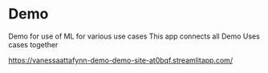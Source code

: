 # Demo

Demo for use of ML for various use cases
This app connects all Demo Uses cases together

https://vanessaattafynn-demo-demo-site-at0bqf.streamlitapp.com/
